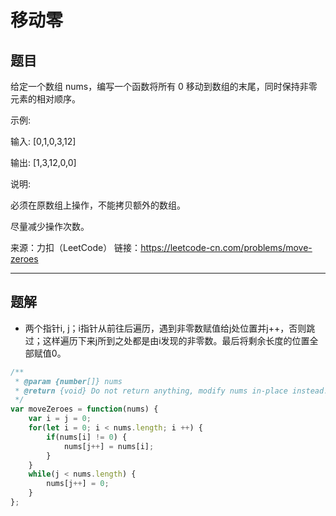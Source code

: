 # 移动零

## 题目

给定一个数组 nums，编写一个函数将所有 0 移动到数组的末尾，同时保持非零元素的相对顺序。

示例:

输入: [0,1,0,3,12]

输出: [1,3,12,0,0]

说明:

必须在原数组上操作，不能拷贝额外的数组。

尽量减少操作次数。

来源：力扣（LeetCode）
链接：<https://leetcode-cn.com/problems/move-zeroes>

---

## 题解

- 两个指针i, j；i指针从前往后遍历，遇到非零数赋值给j处位置并j++，否则跳过；这样遍历下来j所到之处都是由i发现的非零数。最后将剩余长度的位置全部赋值0。

```javascript
/**
 * @param {number[]} nums
 * @return {void} Do not return anything, modify nums in-place instead.
 */
var moveZeroes = function(nums) {
    var i = j = 0;
    for(let i = 0; i < nums.length; i ++) {
        if(nums[i] != 0) {
            nums[j++] = nums[i];
        }
    }
    while(j < nums.length) {
        nums[j++] = 0;
    }
};
```
